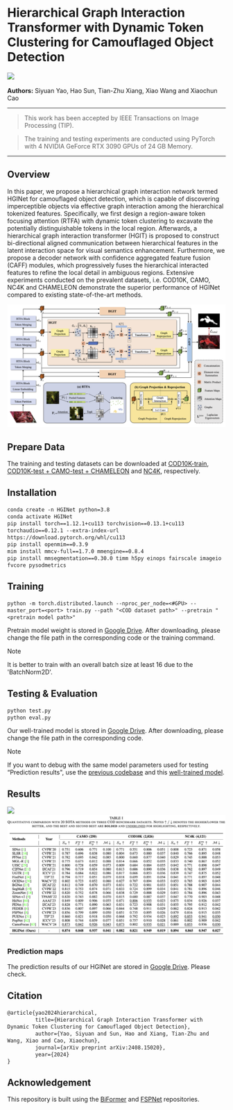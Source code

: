 # Hierarchical Graph Interaction Transformer with Dynamic Token Clustering for Camouflaged Object Detection

<p align="left">
<a href="https://arxiv.org/abs/2408.15020"><img src="https://img.shields.io/badge/Paper-arXiv-green"></a>
</p>

**Authors:** Siyuan Yao, Hao Sun, Tian-Zhu Xiang, Xiao Wang and Xiaochun Cao

------

> This work has been accepted by IEEE Transactions on Image Processing (TIP).

> The training and testing experiments are conducted using PyTorch with 4 NVIDIA GeForce RTX 3090 GPUs of 24 GB Memory.

------

## Overview

In this paper, we propose a hierarchical graph interaction network termed HGINet for camouflaged object detection, which is capable of discovering imperceptible objects via effective graph interaction among the hierarchical tokenized features. Specifically, we first design a region-aware token focusing attention (RTFA) with dynamic token clustering to excavate the potentially distinguishable tokens in the local region. Afterwards, a hierarchical graph interaction transformer (HGIT) is proposed to construct bi-directional aligned communication between hierarchical features in the latent interaction space for visual semantics enhancement. Furthermore, we propose a decoder network with confidence aggregated feature fusion (CAFF) modules, which progressively fuses the hierarchical interacted features to refine the local detail in ambiguous regions. Extensive experiments conducted on the prevalent datasets, i.e. COD10K, CAMO, NC4K and CHAMELEON demonstrate the superior performance of HGINet compared to existing state-of-the-art methods.

<img src="https://github.com/Garyson1204/HGINet/blob/main/assets/network.png">

## Prepare Data

The training and testing datasets can be downloaded at [COD10K-train](https://drive.google.com/file/d/1D9bf1KeeCJsxxri6d2qAC7z6O1X_fxpt/view), [COD10K-test + CAMO-test + CHAMELEON](https://drive.google.com/file/d/1QEGnP9O7HbN_2tH999O3HRIsErIVYalx/view) and [NC4K](https://drive.google.com/file/d/1kzpX_U3gbgO9MuwZIWTuRVpiB7V6yrAQ/view), respectively.

## Installation

```shell
conda create -n HGINet python=3.8
conda activate HGINet
pip install torch==1.12.1+cu113 torchvision==0.13.1+cu113 torchaudio==0.12.1 --extra-index-url https://download.pytorch.org/whl/cu113
pip install openmim==0.3.9
mim install mmcv-full==1.7.0 mmengine==0.8.4
pip install mmsegmentation==0.30.0 timm h5py einops fairscale imageio fvcore pysodmetrics
```

## Training

```shell
python -m torch.distributed.launch --nproc_per_node=<#GPU> --master_port=<port> train.py --path "<COD dataset path>" --pretrain "<pretrain model path>"
```
Pretrain model weight is stored in [Google Drive](https://drive.google.com/file/d/1vdhUZ713peeo5hqXcdHPUdoMlhmDveu6/view). After downloading, please change the file path in the corresponding code or the training command.
> [!note]
> It is better to train with an overall batch size at least 16 due to the 'BatchNorm2D'.

## Testing & Evaluation

```shell
python test.py
python eval.py
```
Our well-trained model is stored in [Google Drive](https://drive.google.com/file/d/1t3XE518ijY8NiJkyaQKLtr5zPCUdaskb/view). After downloading, please change the file path in the corresponding code.
> [!note]
> If you want to debug with the same model parameters used for testing “Prediction results", use the [previous codebase](https://drive.google.com/file/d/16aJWqObAjT7YuYrH3k8ldarquPLy3Y53/view) and this [well-trained model](https://drive.google.com/file/d/1bApr9EhHIdAzagLD_95aKBxwqv7reumX/view). 

## Results

<img src="https://github.com/Garyson1204/HGINet/blob/main/assets/comparison.png">
<img src="https://github.com/Garyson1204/HGINet/blob/main/assets/result.png">

### Prediction maps

The prediction results of our HGINet are stored in [Google Drive](https://drive.google.com/file/d/1SZclMGfEgjm8_EYlhd6DpInJxChwURUm/view). Please check.

## Citation

    @article{yao2024hierarchical,
             title={Hierarchical Graph Interaction Transformer with Dynamic Token Clustering for Camouflaged Object Detection}, 
             author={Yao, Siyuan and Sun, Hao and Xiang, Tian-Zhu and Wang, Xiao and Cao, Xiaochun},
             journal={arXiv preprint arXiv:2408.15020},
             year={2024}
    }


## Acknowledgement

This repository is built using the [BiFormer](https://github.com/rayleizhu/BiFormer) and [FSPNet](https://github.com/ZhouHuang23/FSPNet) repositories.
